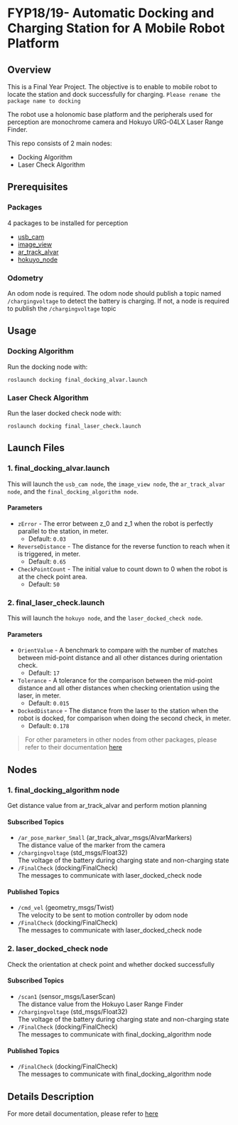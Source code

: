 # FYP18/19- Automatic Docking and Charging Station for A Mobile Robot Platform
## Overview
This is a Final Year Project. The objective is to enable to mobile robot to locate the station and dock successfully for charging. 
`Please rename the package name to docking`

The robot use a holonomic base platform and the peripherals used for perception are monochrome camera and Hokuyo URG-04LX Laser Range Finder.

This repo consists of 2 main nodes: 
- Docking Algorithm
- Laser Check Algorithm

## Prerequisites
### Packages
4 packages to be installed for perception
- [usb_cam](http://wiki.ros.org/usb_cam)
- [image_view](http://wiki.ros.org/image_view)
- [ar_track_alvar](http://wiki.ros.org/ar_track_alvar)
- [hokuyo_node](http://wiki.ros.org/hokuyo_node)
### Odometry
An odom node is required. The odom node should publish a topic named `/chargingvoltage` to detect the battery is charging.
If not, a node is required to publish the `/chargingvoltage` topic

## Usage
### Docking Algorithm
Run the docking node with: 
```
roslaunch docking final_docking_alvar.launch
```
### Laser Check Algorithm
Run the laser docked check node with:
```
roslaunch docking final_laser_check.launch
```

## Launch Files
### 1. final_docking_alvar.launch
This will launch the `usb_cam node`, the `image_view node`, the `ar_track_alvar node`, and the `final_docking_algorithm node`. 
#### Parameters
- `zError` - The error between z_0 and z_1 when the robot is perfectly parallel to the station, in meter.
  - Default: `0.03`
- `ReverseDistance` - The distance for the reverse function to reach when it is triggered, in meter.
  - Default: `0.65`
- `CheckPointCount` - The initial value to count down to 0 when the robot is at the check point area.
  - Default: `50`
### 2. final_laser_check.launch
This will launch  the `hokuyo node`, and the `laser_docked_check node`. 
#### Parameters
- `OrientValue` - A benchmark to compare with the number of matches between mid-point distance and all other distances 
during orientation check.
  - Default: `17`
- `Tolerance` - A tolerance for the comparison between the mid-point distance and all other distances 
when checking orientation using the laser, in meter.
  - Default: `0.015`
- `DockedDistance` - The distance from the laser to the station when the robot is docked, for comparison 
when doing the second check, in meter.
  - Default: `0.178`
> For other parameters in other nodes from other packages, please refer to their documentation 
[here](https://github.com/JNPoon/FYP18-19_AutomaticDocking#packages)

## Nodes
### 1. final_docking_algorithm node
Get distance value from ar_track_alvar and perform motion planning
#### Subscribed Topics
- `/ar_pose_marker_Small` (ar_track_alvar_msgs/AlvarMarkers)  
  The distance value of the marker from the camera
- `/chargingvoltage` (std_msgs/Float32)  
  The voltage of the battery during charging state and non-charging state
- `/FinalCheck` (docking/FinalCheck)  
  The messages to communicate with laser_docked_check node
#### Published Topics
- `/cmd_vel` (geometry_msgs/Twist)  
  The velocity to be sent to motion controller by odom node  
- `/FinalCheck` (docking/FinalCheck)  
  The messages to communicate with laser_docked_check node
  
### 2. laser_docked_check node
Check the orientation at check point and whether docked successfully
#### Subscribed Topics
- `/scan1` (sensor_msgs/LaserScan)  
  The distance value from the Hokuyo Laser Range Finder  
- `/chargingvoltage` (std_msgs/Float32)  
  The voltage of the battery during charging state and non-charging state
- `/FinalCheck` (docking/FinalCheck)  
  The messages to communicate with final_docking_algorithm node
#### Published Topics
- `/FinalCheck` (docking/FinalCheck)  
  The messages to communicate with final_docking_algorithm node
  
## Details Description
For more detail documentation, please refer to [here](documentation/Draft_FinalReport_Heading.docx)
  
  
  
  
